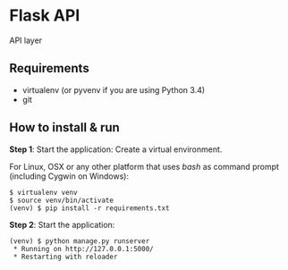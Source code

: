 Flask API
================
API layer

Requirements
------------

- virtualenv (or pyvenv if you are using Python 3.4)
- git


How to install & run
------------
**Step 1**: Start the application:
Create a virtual environment.

For Linux, OSX or any other platform that uses *bash* as command prompt (including Cygwin on Windows):

    $ virtualenv venv
    $ source venv/bin/activate
    (venv) $ pip install -r requirements.txt

**Step 2**: Start the application:

    (venv) $ python manage.py runserver
     * Running on http://127.0.0.1:5000/
     * Restarting with reloader
